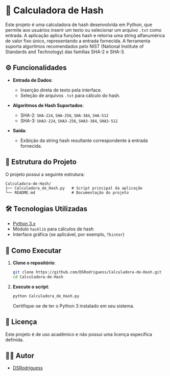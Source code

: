 
# 🔐 Calculadora de Hash

Este projeto é uma calculadora de hash desenvolvida em Python, que permite aos usuários inserir um texto ou selecionar um arquivo `.txt` como entrada.
A aplicação aplica funções hash e retorna uma string alfanumérica de valor fixo único, representando a entrada fornecida.
A ferramenta suporta algoritmos recomendados pelo NIST (National Institute of Standards and Technology) das famílias SHA-2 e SHA-3.

## ⚙️ Funcionalidades

- **Entrada de Dados**:
  - Inserção direta de texto pela interface.
  - Seleção de arquivos `.txt` para cálculo do hash.

- **Algoritmos de Hash Suportados**:
  - SHA-2: `SHA-224`, `SHA-256`, `SHA-384`, `SHA-512`
  - SHA-3: `SHA3-224`, `SHA3-256`, `SHA3-384`, `SHA3-512`

- **Saída**:
  - Exibição da string hash resultante correspondente à entrada fornecida.

## 🧱 Estrutura do Projeto

O projeto possui a seguinte estrutura:

```
Calculadora-de-Hash/
├── Calculadora_de_Hash.py   # Script principal da aplicação
└── README.md                # Documentação do projeto
```

## 🛠️ Tecnologias Utilizadas

- [Python 3.x](https://www.python.org/)
- Módulo `hashlib` para cálculos de hash
- Interface gráfica (se aplicável, por exemplo, `Tkinter`)

## 🚀 Como Executar

1. **Clone o repositório**:

   ```bash
   git clone https://github.com/DSRodriguess/Calculadora-de-Hash.git
   cd Calculadora-de-Hash
   ```

2. **Execute o script**:

   ```bash
   python Calculadora_de_Hash.py
   ```

   Certifique-se de ter o Python 3 instalado em seu sistema.

## 📄 Licença

Este projeto é de uso acadêmico e não possui uma licença específica definida.

## 👨‍💻 Autor

- [DSRodriguess](https://github.com/DSRodriguess)
